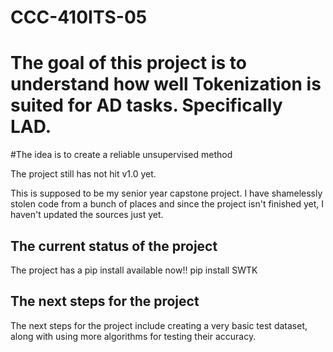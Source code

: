 # CCC-410ITS-05
# The goal of this project is to understand how well Tokenization is suited for AD tasks. Specifically LAD. 
#The idea is to create a reliable unsupervised method

The project still has not hit v1.0 yet.

This is supposed to be my senior year capstone project. I have shamelessly stolen code from a bunch of places and since the project isn't finished yet, I haven't updated the sources just yet.

## The current status of the project
The project has a pip install available now!!
pip install SWTK


## The next steps for the project

The next steps for the project include creating a very basic test dataset, along with using more algorithms for testing their accuracy.
